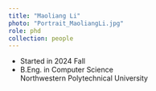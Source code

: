 ```yaml
---
title: "Maoliang Li"
photo: "Portrait_MaoliangLi.jpg"
role: phd
collection: people
---
```

- Started in 2024 Fall
- B.Eng. in Computer Science  
  Northwestern Polytechnical University
